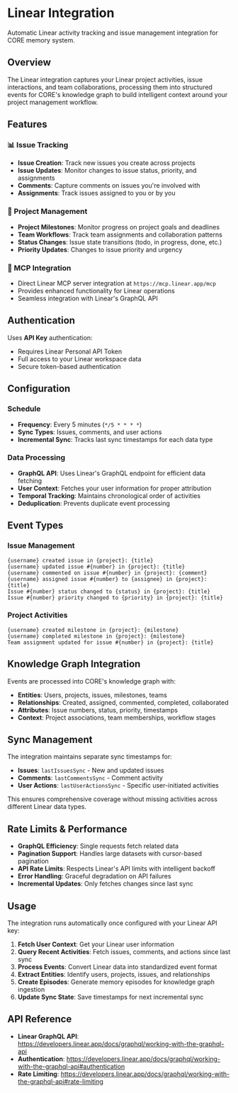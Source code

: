 # Linear Integration

Automatic Linear activity tracking and issue management integration for CORE memory system.

## Overview

The Linear integration captures your Linear project activities, issue interactions, and team collaborations, processing them into structured events for CORE's knowledge graph to build intelligent context around your project management workflow.

## Features

### 📊 Issue Tracking
- **Issue Creation**: Track new issues you create across projects
- **Issue Updates**: Monitor changes to issue status, priority, and assignments
- **Comments**: Capture comments on issues you're involved with
- **Assignments**: Track issues assigned to you or by you

### 🎯 Project Management
- **Project Milestones**: Monitor progress on project goals and deadlines
- **Team Workflows**: Track team assignments and collaboration patterns
- **Status Changes**: Issue state transitions (todo, in progress, done, etc.)
- **Priority Updates**: Changes to issue priority and urgency

### 🔗 MCP Integration
- Direct Linear MCP server integration at `https://mcp.linear.app/mcp`
- Provides enhanced functionality for Linear operations
- Seamless integration with Linear's GraphQL API

## Authentication

Uses **API Key** authentication:
- Requires Linear Personal API Token
- Full access to your Linear workspace data
- Secure token-based authentication

## Configuration

### Schedule
- **Frequency**: Every 5 minutes (`*/5 * * * *`)
- **Sync Types**: Issues, comments, and user actions
- **Incremental Sync**: Tracks last sync timestamps for each data type

### Data Processing
- **GraphQL API**: Uses Linear's GraphQL endpoint for efficient data fetching
- **User Context**: Fetches your user information for proper attribution
- **Temporal Tracking**: Maintains chronological order of activities
- **Deduplication**: Prevents duplicate event processing

## Event Types

### Issue Management
```
{username} created issue in {project}: {title}
{username} updated issue #{number} in {project}: {title}
{username} commented on issue #{number} in {project}: {comment}
{username} assigned issue #{number} to {assignee} in {project}: {title}
Issue #{number} status changed to {status} in {project}: {title}
Issue #{number} priority changed to {priority} in {project}: {title}
```

### Project Activities
```
{username} created milestone in {project}: {milestone}
{username} completed milestone in {project}: {milestone}
Team assignment updated for issue #{number} in {project}: {title}
```

## Knowledge Graph Integration

Events are processed into CORE's knowledge graph with:
- **Entities**: Users, projects, issues, milestones, teams
- **Relationships**: Created, assigned, commented, completed, collaborated
- **Attributes**: Issue numbers, status, priority, timestamps
- **Context**: Project associations, team memberships, workflow stages

## Sync Management

The integration maintains separate sync timestamps for:
- **Issues**: `lastIssuesSync` - New and updated issues
- **Comments**: `lastCommentsSync` - Comment activity
- **User Actions**: `lastUserActionsSync` - Specific user-initiated activities

This ensures comprehensive coverage without missing activities across different Linear data types.

## Rate Limits & Performance

- **GraphQL Efficiency**: Single requests fetch related data
- **Pagination Support**: Handles large datasets with cursor-based pagination
- **API Rate Limits**: Respects Linear's API limits with intelligent backoff
- **Error Handling**: Graceful degradation on API failures
- **Incremental Updates**: Only fetches changes since last sync

## Usage

The integration runs automatically once configured with your Linear API key:

1. **Fetch User Context**: Get your Linear user information
2. **Query Recent Activities**: Fetch issues, comments, and actions since last sync
3. **Process Events**: Convert Linear data into standardized event format
4. **Extract Entities**: Identify users, projects, issues, and relationships
5. **Create Episodes**: Generate memory episodes for knowledge graph ingestion
6. **Update Sync State**: Save timestamps for next incremental sync

## API Reference

- **Linear GraphQL API**: https://developers.linear.app/docs/graphql/working-with-the-graphql-api
- **Authentication**: https://developers.linear.app/docs/graphql/working-with-the-graphql-api#authentication
- **Rate Limiting**: https://developers.linear.app/docs/graphql/working-with-the-graphql-api#rate-limiting